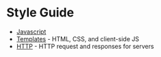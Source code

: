# Style Guide

- [Javascript](javascript.md)
- [Templates](templates.md) - HTML, CSS, and client-side JS
- [HTTP](http.md) - HTTP request and responses for servers
